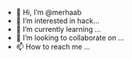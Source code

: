 - 👋 Hi, I’m @merhaab
- 👀 I’m interested in hack...
- 🌱 I’m currently learning ...
- 💞️ I’m looking to collaborate on ...
- 📫 How to reach me ...

<!---
merhaab/merhaab is a ✨ special ✨ repository because its `README.md` (this file) appears on your GitHub profile.
You can click the Preview link to take a look at your changes.
--->
